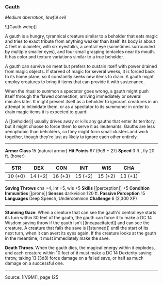 ### Gauth
_Medium aberration, lawful evil_

![[Gauth.webp]]

A gauth is a hungry, tyrannical creature similar to a beholder that eats magic and tries to exact tribute from anything weaker than itself. Its body is about 4 feet in diameter, with six eyestalks, a central eye (sometimes surrounded by multiple smaller eyes), and four small grasping tentacles near its mouth. It has color and texture variations similar to a true beholder.

A gauth can survive on meat but prefers to sustain itself with power drained from magic objects. If starved of magic for several weeks, it is forced back to its home plane, so it constantly seeks new items to drain. A gauth might employ creatures to bring it items that can provide it with sustenance.

When the ritual to summon a spectator goes wrong, a gauth might push itself through the flawed connection, arriving immediately or several minutes later. It might present itself as a beholder to ignorant creatures in an attempt to intimidate them, or as a spectator to its summoner in order to drain magic items it is expected to guard.

A [[beholder]] usually drives away or kills any gauths that enter its territory, but it might choose to force them to serve it as lieutenants. Gauths are less xenophobic than beholders, so they might form small clusters and work together, though they're just as likely to ignore each other entirely.



---

**Armor Class** 15 (natural armor)
**Hit Points** 67 (9d8 + 27)
**Speed** 0 ft., fly 20 ft. (hover)

| STR     | DEX     | CON     | INT     | WIS     | CHA     |
|---------|---------|---------|---------|---------|---------|
| 10 (+0) | 14 (+2) | 16 (+3) | 15 (+2) | 15 (+2) | 13 (+1) |

**Saving Throws** cha +4, int +5, wis +5
**Skills** [[perception]] +5
**Condition Immunities** [[prone]]
**Senses** darkvision 120 ft.
**Passive Perception** 15
**Languages** Deep Speech, Undercommon
**Challenge** 6 (2,300 XP)

---

**Stunning Gaze**. When a creature that can see the gauth's central eye starts its turn within 30 feet of the gauth, the gauth can force it to make a DC 14 Wisdom saving throw if the gauth isn't [[incapacitated]] and can see the creature. A creature that fails the save is [[stunned]] until the start of its next turn, when it can avert its eyes again. If the creature looks at the gauth in the meantime, it must immediately make the save.

**Death Throes**. When the gauth dies, the magical energy within it explodes, and each creature within 10 feet of it must make a DC 14 Dexterity saving throw, taking 13 (3d8) force damage on a failed save, or half as much damage on a successful one.


---

Source: [[VGM]], page 125